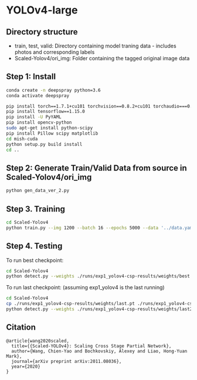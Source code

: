 # YOLOv4-large

## Directory structure
- train, test, valid: Directory containing model traning data - includes photos and corresponding labels
- Scaled-Yolov4/ori_img: Folder containing the tagged original image data

## Step 1: Install

```bash
conda create -n deepspray python=3.6
conda activate deepspray
```

```bash
pip install torch==1.7.1+cu101 torchvision==0.8.2+cu101 torchaudio===0.7.2 -f https://download.pytorch.org/whl/torch_stable.html
pip install tensorflow==1.15.0
pip install -U PyYAML
pip install opencv-python
sudo apt-get install python-scipy
pip install Pillow scipy matplotlib
cd mish-cuda
python setup.py build install
cd ..
```

## Step 2: Generate Train/Valid Data from source in Scaled-Yolov4/ori_img

```bash
python gen_data_ver_2.py 
```

## Step 3. Training

```bash
cd Scaled-Yolov4
python train.py --img 1200 --batch 16 --epochs 5000 --data '../data.yaml' --cfg ./models/yolov4-csp.yaml --weights '' --name yolov4-csp-results --cache
```

## Step 4. Testing

To run best checkpoint:
```bash
cd Scaled-Yolov4
python detect.py --weights ./runs/exp1_yolov4-csp-results/weights/best.pt --img 1200 --conf 0.1 --source ../test/images
```

To run last checkpoint: (assuming exp1_yolov4 is the last running)
```bash
cd Scaled-Yolov4
cp ./runs/exp1_yolov4-csp-results/weights/last.pt ./runs/exp1_yolov4-csp-results/weights/last2.pt 
python detect.py --weights ./runs/exp1_yolov4-csp-results/weights/last2.pt --img 1200 --conf 0.1 --source ../test/images
```

## Citation

```
@article{wang2020scaled,
  title={{Scaled-YOLOv4}: Scaling Cross Stage Partial Network},
  author={Wang, Chien-Yao and Bochkovskiy, Alexey and Liao, Hong-Yuan Mark},
  journal={arXiv preprint arXiv:2011.08036},
  year={2020}
}
```
